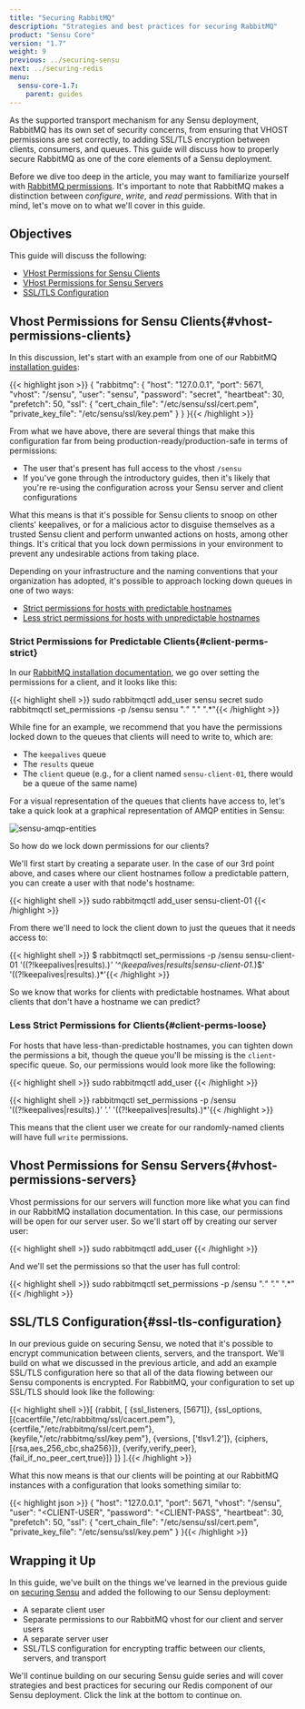 ```yaml
---
title: "Securing RabbitMQ"
description: "Strategies and best practices for securing RabbitMQ"
product: "Sensu Core"
version: "1.7"
weight: 9
previous: ../securing-sensu
next: ../securing-redis
menu:
  sensu-core-1.7:
    parent: guides
---
```


As the supported transport mechanism for any Sensu deployment, RabbitMQ has its own set of security concerns, from ensuring that VHOST permissions are set correctly, to adding SSL/TLS encryption between clients, consumers, and queues. This guide will discuss how to properly secure RabbitMQ as one of the core elements of a Sensu deployment.

Before we dive too deep in the article, you may want to familiarize yourself with [RabbitMQ permissions][1]. It's important to note that RabbitMQ makes a distinction between _configure_, _write_, and _read_ permissions. With that in mind, let's move on to what we'll cover in this guide.

## Objectives

This guide will discuss the following:

* [VHost Permissions for Sensu Clients](#vhost-permissions-clients)
* [VHost Permissions for Sensu Servers](#vhost-permissions-servers)
* [SSL/TLS Configuration](#ssl-tls-configuration)

## Vhost Permissions for Sensu Clients{#vhost-permissions-clients}

In this discussion, let's start with an example from one of our RabbitMQ [installation guides][2]:

{{< highlight json >}}
{
  "rabbitmq": {
    "host": "127.0.0.1",
    "port": 5671,
    "vhost": "/sensu",
    "user": "sensu",
    "password": "secret",
    "heartbeat": 30,
    "prefetch": 50,
    "ssl": {
      "cert_chain_file": "/etc/sensu/ssl/cert.pem",
      "private_key_file": "/etc/sensu/ssl/key.pem"
    }
  }
}{{< /highlight >}}

From what we have above, there are several things that make this configuration far from being production-ready/production-safe in terms of permissions:

* The user that's present has full access to the vhost `/sensu`
* If you've gone through the introductory guides, then it's likely that you're re-using the configuration across your Sensu server and client configurations

What this means is that it's possible for Sensu clients to snoop on other clients' keepalives, or for a malicious actor to disguise themselves as a trusted Sensu client and perform unwanted actions on hosts, among other things. It's critical that you lock down permissions in your environment to prevent any undesirable actions from taking place.

Depending on your infrastructure and the naming conventions that your organization has adopted, it's possible to approach locking down queues in one of two ways:

* [Strict permissions for hosts with predictable hostnames](#client-perms-strict)
* [Less strict permissions for hosts with unpredictable hostnames](#client-perms-loose)

### Strict Permissions for Predictable Clients{#client-perms-strict}

In our [RabbitMQ installation documentation][3], we go over setting the permissions for a client, and it looks like this:

{{< highlight shell >}}
sudo rabbitmqctl add_user sensu secret
sudo rabbitmqctl set_permissions -p /sensu sensu ".*" ".*" ".*"{{< /highlight >}}

While fine for an example, we recommend that you have the permissions locked down to the queues that clients will need to write to, which are:

* The `keepalives` queue
* The `results` queue
* The `client` queue (e.g., for a client named `sensu-client-01`, there would be a queue of the same name)

For a visual representation of the queues that clients have access to, let's take a quick look at a graphical representation of AMQP entities in Sensu:

![sensu-amqp-entities](/images/sensu-amqp-entities.png)

So how do we lock down permissions for our clients?

We'll first start by creating a separate user. In the case of our 3rd point above, and cases where our client hostnames follow a predictable pattern, you can create a user with that node's hostname:

{{< highlight shell >}}
sudo rabbitmqctl add_user sensu-client-01 <PASSWORD>{{< /highlight >}}

From there we'll need to lock the client down to just the queues that it needs access to:

{{< highlight shell >}}
$ rabbitmqctl set_permissions -p /sensu sensu-client-01 '((?!keepalives|results).)*' '^(keepalives|results|sensu-client-01.*)$' '((?!keepalives|results).)*'{{< /highlight >}}

So we know that works for clients with predictable hostnames. What about clients that don't have a hostname we can predict?

### Less Strict Permissions for Clients{#client-perms-loose}

For hosts that have less-than-predictable hostnames, you can tighten down the permissions a bit, though the queue you'll be missing is the `client`-specific queue. So, our permissions would look more like the following:

{{< highlight shell >}}
sudo rabbitmqctl add_user <CLIENT-USER> <CLIENT-PASS>{{< /highlight >}}

{{< highlight shell >}}
rabbitmqctl set_permissions -p /sensu <CLIENT-USER> '((?!keepalives|results).)*' '.*' '((?!keepalives|results).)*'{{< /highlight >}}

This means that the client user we create for our randomly-named clients will have full `write` permissions.

## Vhost Permissions for Sensu Servers{#vhost-permissions-servers}

Vhost permissions for our servers will function more like what you can find in our RabbitMQ installation documentation. In this case, our permissions will be open for our server user. So we'll start off by creating our server user:

{{< highlight shell >}}
sudo rabbitmqctl add_user <SERVER-USER> <PASSWORD>{{< /highlight >}}

And we'll set the permissions so that the user has full control:

{{< highlight shell >}}
sudo rabbitmqctl set_permissions -p /sensu <SERVER-USER> ".*" ".*" ".*"{{< /highlight >}}

## SSL/TLS Configuration{#ssl-tls-configuration}

In our previous guide on securing Sensu, we noted that it's possible to encrypt communication between clients, servers, and the transport. We'll build on what we discussed in the previous article, and add an example SSL/TLS configuration here so that all of the data flowing between our Sensu components is encrypted. For RabbitMQ, your configuration to set up SSL/TLS should look like the following:

{{< highlight shell >}}[
 {rabbit, [
    {ssl_listeners, [5671]},
    {ssl_options, [{cacertfile,"/etc/rabbitmq/ssl/cacert.pem"},
                   {certfile,"/etc/rabbitmq/ssl/cert.pem"},
                   {keyfile,"/etc/rabbitmq/ssl/key.pem"},
                   {versions, ['tlsv1.2']},
                   {ciphers,  [{rsa,aes_256_cbc,sha256}]},
                   {verify,verify_peer},
                   {fail_if_no_peer_cert,true}]}
  ]}
].{{< /highlight >}}

What this now means is that our clients will be pointing at our RabbitMQ instances with a configuration that looks something similar to:

{{< highlight json >}}
{
 "host": "127.0.0.1",
 "port": 5671,
 "vhost": "/sensu",
 "user": "<CLIENT-USER",
 "password": "<CLIENT-PASS",
 "heartbeat": 30,
 "prefetch": 50,
 "ssl": {
   "cert_chain_file": "/etc/sensu/ssl/cert.pem",
   "private_key_file": "/etc/sensu/ssl/key.pem"
 }
}{{< /highlight >}}

## Wrapping it Up

In this guide, we've built on the things we've learned in the previous guide on [securing Sensu][4] and added the following to our Sensu deployment:

* A separate client user
* Separate permissions to our RabbitMQ vhost for our client and server users
* A separate server user
* SSL/TLS configuration for encrypting traffic between our clients, servers, and transport

We'll continue building on our securing Sensu guide series and will cover strategies and best practices for securing our Redis component of our Sensu deployment. Click the link at the bottom to continue on.

[1]: https://www.rabbitmq.com/access-control.html#permissions
[2]: ../../reference/rabbitmq/#sensu-rabbitmq-configuration-examples
[3]: ../../installation/install-rabbitmq/
[4]: ../securing-sensu